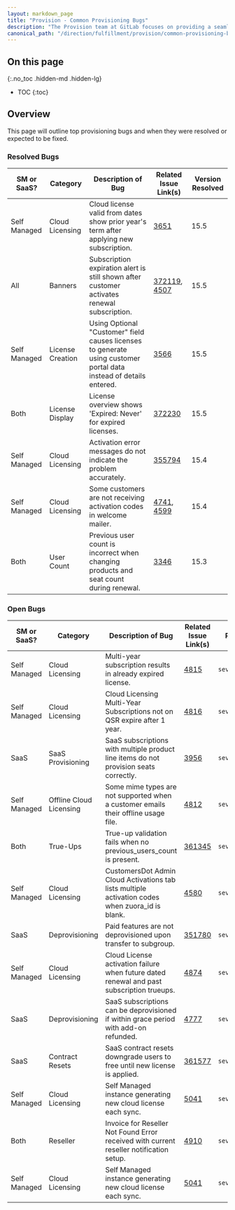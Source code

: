 ```yaml
---
layout: markdown_page
title: "Provision - Common Provisioning Bugs"
description: "The Provision team at GitLab focuses on providing a seamless activation experience for customers."
canonical_path: "/direction/fulfillment/provision/common-provisioning-bugs"
---
```

 
## On this page
{:.no_toc .hidden-md .hidden-lg}
 
- TOC
{:toc}

<link rel="stylesheet" type="text/css" href="/stylesheets/biztech.css" />
 
## Overview

This page will outline top provisioning bugs and when they were resolved or expected to be fixed.

### Resolved Bugs

| SM or SaaS? |  Category    | Description of Bug         | Related Issue Link(s) |  Version Resolved |
|---------|--------------|----------|--------------------------------|--------------------|
| Self Managed | Cloud Licensing | Cloud license valid from dates show prior year's term after applying new subscription. | [3651](https://gitlab.com/gitlab-org/customers-gitlab-com/-/issues/3651) | 15.5 |
| All | Banners | Subscription expiration alert is still shown after customer activates renewal subscription. | [372119](https://gitlab.com/gitlab-org/gitlab/-/issues/372119), [4507](https://gitlab.com/gitlab-org/customers-gitlab-com/-/issues/4507) | 15.5 |
| Self Managed | License Creation | Using Optional "Customer" field causes licenses to generate using customer portal data instead of details entered. | [3566](https://gitlab.com/gitlab-org/customers-gitlab-com/-/issues/3566) | 15.5 |
| Both | License Display | License overview shows 'Expired: Never' for expired licenses. | [372230](https://gitlab.com/gitlab-org/gitlab/-/issues/372230) | 15.5 |
| Self Managed | Cloud Licensing | Activation error messages do not indicate the problem accurately. | [355794](https://gitlab.com/gitlab-org/gitlab/-/issues/355794) | 15.4 |
| Self Managed | Cloud Licensing | Some customers are not receiving activation codes in welcome mailer. | [4741](https://gitlab.com/gitlab-org/customers-gitlab-com/-/issues/4741), [4599](https://gitlab.com/gitlab-org/customers-gitlab-com/-/issues/4599) | 15.4 |
|  Both       | User Count | Previous user count is incorrect when changing products and seat count during renewal. | [3346](https://gitlab.com/gitlab-org/customers-gitlab-com/-/issues/3346) | 15.3 |



### Open Bugs

| SM or SaaS? | Category    | Description of Bug         | Related Issue Link(s) |  Priority | Expected Release |
|---------------|------------|--------------------------------|--------------------|--------------|-------------|
| Self Managed | Cloud Licensing  |  Multi-year subscription results in already expired license. | [4815](https://gitlab.com/gitlab-org/customers-gitlab-com/-/issues/4815) | `severity::2` | 15.6 |
| Self Managed | Cloud Licensing | Cloud Licensing Multi-Year Subscriptions not on QSR expire after 1 year. | [4816](https://gitlab.com/gitlab-org/customers-gitlab-com/-/issues/4816) | `severity::2` | 15.6 |
| SaaS | SaaS Provisioning | SaaS subscriptions with multiple product line items do not provision seats correctly. | [3956](https://gitlab.com/gitlab-org/customers-gitlab-com/-/issues/3956) | `severity::2` | 15.6 |
| Self Managed | Offline Cloud Licensing | Some mime types are not supported when a customer emails their offline usage file. | [4812](https://gitlab.com/gitlab-org/customers-gitlab-com/-/issues/4812) | `severity::3` | 15.6 |
| Both | True-Ups | True-up validation fails when no previous_users_count is present. | [361345](https://gitlab.com/gitlab-org/gitlab/-/issues/361345) | `severity::3` | 15.6 |
| Self Managed | Cloud Licensing | CustomersDot Admin Cloud Activations tab lists multiple activation codes when zuora_id is blank. | [4580](https://gitlab.com/gitlab-org/customers-gitlab-com/-/issues/4580) | `severity::4` | 15.7 |
| SaaS | Deprovisioning | Paid features are not deprovisioned upon transfer to subgroup. | [351780](https://gitlab.com/gitlab-org/gitlab/-/issues/351780) | `severity::3` | 15.7 |
| Self Managed | Cloud Licensing | Cloud License activation failure when future dated renewal and past subscription trueups. | [4874](https://gitlab.com/gitlab-org/customers-gitlab-com/-/issues/4874) | `severity::4` | 15.7 |
| SaaS | Deprovisioning | SaaS subscriptions can be deprovisioned if within grace period with add-on refunded. | [4777](https://gitlab.com/gitlab-org/customers-gitlab-com/-/issues/4777) | `severity::4` | 15.7 |
| SaaS | Contract Resets | SaaS contract resets downgrade users to free until new license is applied. | [361577](https://gitlab.com/gitlab-org/gitlab/-/issues/361577) | `severity::2` | 15.8 |
| Self Managed | Cloud Licensing | Self Managed instance generating new cloud license each sync. | [5041](https://gitlab.com/gitlab-org/customers-gitlab-com/-/issues/5041) | `severity::4` | 15.8 |
| Both | Reseller | Invoice for Reseller Not Found Error received with current reseller notification setup. | [4910](https://gitlab.com/gitlab-org/customers-gitlab-com/-/issues/4910) | `severity::4` | 15.9 |
| Self Managed | Cloud Licensing | Self Managed instance generating new cloud license each sync. | [5041](https://gitlab.com/gitlab-org/customers-gitlab-com/-/issues/5041) | `severity::4` | 15.9 |
